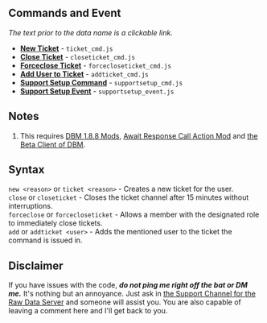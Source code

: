 ## **Commands and Event**    
_The text prior to the data name is a clickable link._

- **[New Ticket](https://github.com/zachdoug24/dbm-projects/blob/adv_ticket_sys/ticket_cmd.js)** - `ticket_cmd.js`    
- **[Close Ticket](https://github.com/zachdoug24/dbm-projects/blob/adv_ticket_sys/closeticket_cmd.js)** - `closeticket_cmd.js`    
- **[Forceclose Ticket](https://github.com/zachdoug24/dbm-projects/blob/adv_ticket_sys/forcecloseticket_cmd.js)** - `forcecloseticket_cmd.js`    
- **[Add User to Ticket](https://github.com/zachdoug24/dbm-projects/blob/adv_ticket_sys/addticket_cmd.js)** - `addticket_cmd.js`    
- **[Support Setup Command](https://github.com/zachdoug24/dbm-projects/blob/adv_ticket_sys/supportsetup_cmd.js)** - `supportsetup_cmd.js`    
- **[Support Setup Event](https://github.com/zachdoug24/dbm-projects/blob/adv_ticket_sys/supportsetup_event.js)** - `supportsetup_event.js`    
    

## **Notes**    

1. This requires [DBM 1.8.8 Mods](https://github.com/Discord-Bot-Maker-Mods/DBM-Mods/tree/master), [Await Response Call Action Mod](https://discordapp.com/channels/374961173524643843/382056590892728331/454449492972929024) and [the Beta Client of DBM](https://discordapp.com/channels/374961173524643843/375701228111527937/461267260234006531).

## **Syntax**
`new <reason>` or `ticket <reason>` - Creates a new ticket for the user.    
`close` or `closeticket` - Closes the ticket channel after 15 minutes without interruptions.    
`forceclose` or `forcecloseticket` - Allows a member with the designated role to immediately close tickets.    
`add` or `addticket <user>` - Adds the mentioned user to the ticket the command is issued in.

## **Disclaimer** 
If you have issues with the code, **_do not ping me right off the bat or DM me._** It's nothing but an annoyance. Just ask in [the Support Channel for the Raw Data Server](https://discordapp.com/channels/379372685182107669/388055603320324116/) and someone will assist you. You are also capable of leaving a comment here and I'll get back to you.
